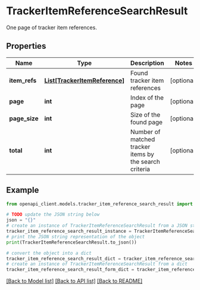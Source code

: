 # TrackerItemReferenceSearchResult

One page of tracker item references.

## Properties

Name | Type | Description | Notes
------------ | ------------- | ------------- | -------------
**item_refs** | [**List[TrackerItemReference]**](TrackerItemReference.md) | Found tracker item references | [optional] 
**page** | **int** | Index of the page | [optional] 
**page_size** | **int** | Size of the found page | [optional] 
**total** | **int** | Number of matched tracker items by the search criteria | [optional] 

## Example

```python
from openapi_client.models.tracker_item_reference_search_result import TrackerItemReferenceSearchResult

# TODO update the JSON string below
json = "{}"
# create an instance of TrackerItemReferenceSearchResult from a JSON string
tracker_item_reference_search_result_instance = TrackerItemReferenceSearchResult.from_json(json)
# print the JSON string representation of the object
print(TrackerItemReferenceSearchResult.to_json())

# convert the object into a dict
tracker_item_reference_search_result_dict = tracker_item_reference_search_result_instance.to_dict()
# create an instance of TrackerItemReferenceSearchResult from a dict
tracker_item_reference_search_result_form_dict = tracker_item_reference_search_result.from_dict(tracker_item_reference_search_result_dict)
```
[[Back to Model list]](../README.md#documentation-for-models) [[Back to API list]](../README.md#documentation-for-api-endpoints) [[Back to README]](../README.md)


